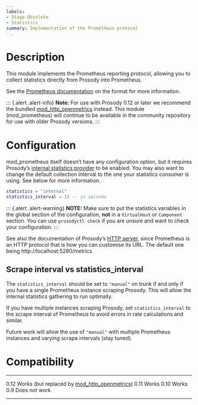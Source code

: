 ```yaml
---
labels:
- Stage-Obsolete
- Statistics
summary: Implementation of the Prometheus protocol
...
```


Description
===========

This module implements the Prometheus reporting protocol, allowing you
to collect statistics directly from Prosody into Prometheus.

See the [Prometheus documentation][prometheusconf] on the format for
more information.

[prometheusconf]: https://prometheus.io/docs/instrumenting/exposition_formats/

::: {.alert .alert-info}
**Note:** For use with Prosody 0.12 or later we recommend the bundled
[mod_http_openmetrics](https://prosody.im/doc/modules/mod_http_openmetrics)
instead. This module (mod_prometheus) will continue to be available in the
community repository for use with older Prosody versions.
:::

Configuration
=============

mod\_prometheus itself doesn’t have any configuration option, but it
requires Prosody’s [internal statistics
provider](https://prosody.im/doc/statistics#built-in_providers) to be
enabled.  You may also want to change the default collection interval
to the one your statistics consumer is using. See below for more information.

```lua
statistics = "internal"
statistics_interval = 15 -- in seconds
```

::: {.alert .alert-warning}
**NOTE:** Make sure to put the statistics variables in the global section of
the configuration, **not** in a `VirtualHost` or `Component` section.  You can
use `prosodyctl check` if you are unsure and want to check your configuration.
:::

See also the documentation of Prosody’s [HTTP
server](https://prosody.im/doc/http), since Prometheus is an HTTP
protocol that is how you can customise its URL.  The default one being
http://localhost:5280/metrics

Scrape interval vs statistics_interval
--------------------------------------

The `statistics_interval` should be set to `"manual"` on trunk if and only
if you have a single Prometheus instance scraping Prosody. This will allow
the internal statistics gathering to run optimally.

If you have multiple instances scraping Prosody, set `statistics_interval`
to the scrape interval of Prometheus to avoid errors in rate calculations
and similar.

Future work will allow the use of `"manual"` with multiple Prometheus
instances and varying scrape intervals (stay tuned).

Compatibility
=============

  ------- -------------
  0.12    Works (but replaced by [mod_http_openmetrics](https://prosody.im/doc/modules/mod_http_openmetrics))
  0.11    Works
  0.10    Works
  0.9     Does not work
  ------- -------------

